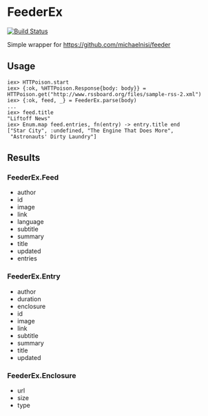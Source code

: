 FeederEx
========
[![Build Status](https://travis-ci.org/manukall/feeder_ex.svg?branch=master)](https://travis-ci.org/manukall/feeder_ex)

Simple wrapper for https://github.com/michaelnisi/feeder

## Usage

```
iex> HTTPoison.start
iex> {:ok, %HTTPoison.Response{body: body}} = HTTPoison.get("http://www.rssboard.org/files/sample-rss-2.xml")
iex> {:ok, feed, _} = FeederEx.parse(body)
...
iex> feed.title
"Liftoff News"
iex> Enum.map feed.entries, fn(entry) -> entry.title end
["Star City", :undefined, "The Engine That Does More",
 "Astronauts' Dirty Laundry"]
```

## Results

### FeederEx.Feed

- author
- id
- image
- link
- language
- subtitle
- summary
- title
- updated
- entries

### FeederEx.Entry

- author
- duration
- enclosure
- id
- image
- link
- subtitle
- summary
- title
- updated


### FeederEx.Enclosure

- url
- size
- type

